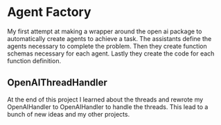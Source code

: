 # Agent Factory
My first attempt at making a wrapper around the open ai package to automatically create agents to achieve a task. The assistants define the agents necessary to complete the problem. Then they create function schemas necessary for each agent. Lastly they create the code for each function definition.

## OpenAIThreadHandler
At the end of this project I learned about the threads and rewrote my OpenAIHandler to OpenAIHandler to handle the threads. This lead to a bunch of new ideas and my other projects.